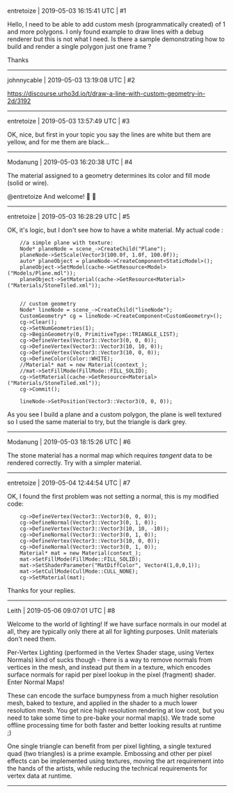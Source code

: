 entretoize | 2019-05-03 16:15:41 UTC | #1

Hello, I need to be able to add custom mesh (programmatically created) of 1 and more polygons.
I only found example to draw lines with a debug renderer but this is not what I need.
Is there a sample demonstrating how to build and render a single polygon just one frame ?

Thanks

-------------------------

johnnycable | 2019-05-03 13:19:08 UTC | #2

https://discourse.urho3d.io/t/draw-a-line-with-custom-geometry-in-2d/3192

-------------------------

entretoize | 2019-05-03 13:57:49 UTC | #3

OK, nice, but first in your topic you say the lines are white but them are yellow, and for me them are black...

-------------------------

Modanung | 2019-05-03 16:20:38 UTC | #4

The material assigned to a geometry determines its color and fill mode (solid or wire).

@entretoize And welcome! :confetti_ball: :slightly_smiling_face:

-------------------------

entretoize | 2019-05-03 16:28:29 UTC | #5

OK, it's logic, but I don't see how to have a white material.
My actual code :

        //a simple plane with texture:
        Node* planeNode = scene_->CreateChild("Plane");
        planeNode->SetScale(Vector3(100.0f, 1.0f, 100.0f));
        auto* planeObject = planeNode->CreateComponent<StaticModel>();
        planeObject->SetModel(cache->GetResource<Model>("Models/Plane.mdl"));
        planeObject->SetMaterial(cache->GetResource<Material>("Materials/StoneTiled.xml"));


    	// custom geometry
    	Node* lineNode = scene_->CreateChild("lineNode");
    	CustomGeometry* cg = lineNode->CreateComponent<CustomGeometry>();
    	cg->Clear();
    	cg->SetNumGeometries(1);
    	cg->BeginGeometry(0, PrimitiveType::TRIANGLE_LIST);
    	cg->DefineVertex(Vector3::Vector3(0, 0, 0));
    	cg->DefineVertex(Vector3::Vector3(10, 10, 0));
    	cg->DefineVertex(Vector3::Vector3(10, 0, 0));
    	cg->DefineColor(Color::WHITE);
    	//Material* mat = new Material(context_);
    	//mat->SetFillMode(FillMode::FILL_SOLID);
    	cg->SetMaterial(cache->GetResource<Material>("Materials/StoneTiled.xml"));
    	cg->Commit();

    	lineNode->SetPosition(Vector3::Vector3(0, 0, 0));

As you see I build a plane and a custom polygon, the plane is well textured so I used the same material to try, but the triangle is dark grey.

-------------------------

Modanung | 2019-05-03 18:15:26 UTC | #6

The stone material has a normal map which requires *tangent* data to be rendered correctly. Try with a simpler material.

-------------------------

entretoize | 2019-05-04 12:44:54 UTC | #7

OK, I found the first problem was not setting a normal, this is my modified code:

    	cg->DefineVertex(Vector3::Vector3(0, 0, 0));
    	cg->DefineNormal(Vector3::Vector3(0, 1, 0));
    	cg->DefineVertex(Vector3::Vector3(10, 10, -10));
    	cg->DefineNormal(Vector3::Vector3(0, 1, 0));
    	cg->DefineVertex(Vector3::Vector3(10, 0, 0));
    	cg->DefineNormal(Vector3::Vector3(0, 1, 0));
    	Material* mat = new Material(context_);
    	mat->SetFillMode(FillMode::FILL_SOLID);
    	mat->SetShaderParameter("MatDiffColor", Vector4(1,0,0,1));
    	mat->SetCullMode(CullMode::CULL_NONE);
    	cg->SetMaterial(mat);

Thanks for your replies.

-------------------------

Leith | 2019-05-06 09:07:01 UTC | #8

Welcome to the world of lighting! If we have surface normals in our model at all, they are typically only there at all for lighting purposes. Unlit materials don't need them.

Per-Vertex Lighting (performed in the Vertex Shader stage, using Vertex Normals) kind of sucks though - there is a way to remove normals from vertices in the mesh, and instead put them in a texture, which encodes surface normals for rapid per pixel lookup in the pixel (fragment) shader.
Enter Normal Maps!

These can encode the surface bumpyness from a much higher resolution mesh, baked to texture, and applied in the shader to a much lower resolution mesh. You get nice high resolution rendering at low cost, but you need to take some time to pre-bake your normal map(s). We trade some offline processing time for both faster and better looking results at runtime ;)

One single triangle can benefit from per pixel lighting, a single textured quad (two triangles) is a prime example. Embossing and other per pixel effects can be implemented using textures, moving the art requirement into the hands of the artists, while reducing the technical requirements for vertex data at runtime.

-------------------------

